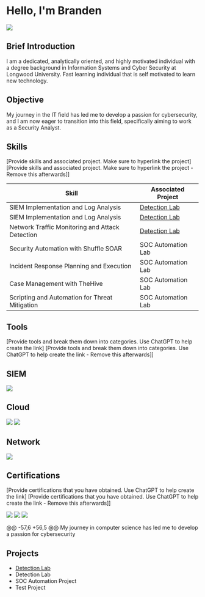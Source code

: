 
# Hello, I'm Branden

<a href="https://linkedin.com/in/branden-campos-a5441b173/"><img src="https://img.shields.io/badge/-LinkedIn-0072b1?&style=for-the-badge&logo=linkedin&logoColor=white" /></a>

## Brief Introduction

I am a dedicated, analytically oriented, and highly motivated individual with a degree background in Information Systems and Cyber Security at Longwood University. Fast learning individual that is self motivated to learn new technology.

## Objective

My journey in the IT field has led me to develop a passion for cybersecurity, and I am now eager to transition into this field, specifically aiming to work as a Security Analyst.

## Skills
[Provide skills and associated project. Make sure to hyperlink the project]
[Provide skills and associated project. Make sure to hyperlink the project - Remove this afterwards]]

| Skill                                         | Associated Project         |
|-----------------------------------------------|----------------------------|
| SIEM Implementation and Log Analysis          | <a href="https://github.com/Test-MyDFIR/Detection-Lab/tree/main">Detection Lab</a>|
| SIEM Implementation and Log Analysis          | <a href="https://google.com">Detection Lab</a>|
| Network Traffic Monitoring and Attack Detection | <a href="https://google.com">Detection Lab</a>|
| Security Automation with Shuffle SOAR         | SOC Automation Lab|
| Incident Response Planning and Execution      | SOC Automation Lab|
| Case Management with TheHive                  | SOC Automation Lab|
| Scripting and Automation for Threat Mitigation | SOC Automation Lab|

## Tools
[Provide tools and break them down into categories. Use ChatGPT to help create the link]
[Provide tools and break them down into categories. Use ChatGPT to help create the link - Remove this afterwards]]
## SIEM
<img src="https://img.shields.io/badge/-Splunk-000000?style=for-the-badge&logo=Splunk&logoColor=white" />


## Cloud
<img src="https://img.shields.io/badge/-Microsoft%20Azure-0052CC?style=for-the-badge&logo=Microsoft%20Azure&logoColor=white" />
<img src="https://img.shields.io/badge/-Amazon%20AWS-232F3E?style=for-the-badge&logo=Amazon%20AWS&logoColor=white" />

## Network
<div>

<img src="https://img.shields.io/badge/-Wireshark-0052CC?style=for-the-badge&logo=Wireshark&logoColor=white" />

</div>

## Certifications
[Provide certifications that you have obtained. Use ChatGPT to help create the link]
[Provide certifications that you have obtained. Use ChatGPT to help create the link - Remove this afterwards]]
<div>
<img src="https://img.shields.io/badge/-Security%2B-FF0000?&style=for-the-badge&logo=CompTIA&logoColor=white" />
<img src="https://img.shields.io/badge/-AWS%20Certified%20Cloud%20Practitioner-0052CC?style=for-the-badge&logo=Amazon%20AWS&logoColor=white" />
<img src="https://img.shields.io/badge/-ISC2%20Certified%20in%20Cybersecurity-0052CC?style=for-the-badge&logo=ISC2&logoColor=white" />



@@ -57,6 +56,5 @@ My journey in computer science has led me to develop a passion for cybersecurity
</div>

## Projects
- <a href="https://github.com/Test-MyDFIR/Detection-Lab/tree/main">Detection Lab</a>
- Detection Lab
- SOC Automation Project
- Test Project
<!--
**Brandencampos/Brandencampos** is a ✨ _special_ ✨ repository because its `README.md` (this file) appears on your GitHub profile.

Here are some ideas to get you started:

- 🔭 I’m currently working on ...
- 🌱 I’m currently learning ...
- 👯 I’m looking to collaborate on ...
- 🤔 I’m looking for help with ...
- 💬 Ask me about ...
- 📫 How to reach me: ...
- 😄 Pronouns: ...
- ⚡ Fun fact: ...
-->
